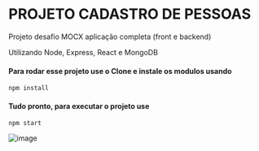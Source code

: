 # PROJETO CADASTRO DE PESSOAS

Projeto desafio MOCX aplicação completa (front e backend)<BR>
  
Utilizando Node, Express, React e MongoDB
  
#### Para rodar esse projeto use o Clone e instale os modulos usando
```
npm install
```

#### Tudo pronto, para executar o projeto use
```
npm start
```
  
  
  
![image](https://github.com/MaxNascimento/projeto-cadastro-pessoa/assets/129465841/849c0150-c5a5-46d2-9448-0b5da22b8c7a)
